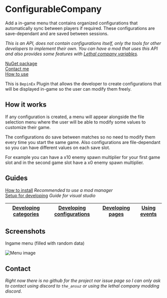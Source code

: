 # ConfigurableCompany

Add a in-game menu that contains organized configurations that automatically sync between players if required. These configurations are save-dependant and are saved between sessions.

_This is an API, does not contain configurations itself, only the tools for other developers to implement their own. You can have a mod that uses this API and also provides some features with [Lethal company variables](https://thunderstore.io/c/lethal-company/p/AMRV/LethalCompanyVariables/)._

[NuGet package](https://www.nuget.org/packages/Amrv.ConfigurableCompany)  
[Contact me](##Contact)  
[How to use](https://thunderstore.io/c/lethal-company/p/AMRV/ConfigurableCompany/wiki/1310-how-to-use/)

This is `BepinEx` Plugin that allows the developer to create configurations that will be displayed in-game so the user can modify them freely.

## How it works

If any configuration is created, a menu will appear alongside the file selection menu where the user will be able to modify some values to customize their game.

The configurations do save between matches so no need to modify them every time you start the same game. Also configurations are file-dependant so you can have different values on each save slot.

For example you can have a x10 enemy spawn multiplier for your first game slot and in the second game slot have a x0 enemy spawn multiplier.

## Guides

[How to install](https://thunderstore.io/c/lethal-company/p/AMRV/ConfigurableCompany/wiki/950-installing/) _Recommended to use a mod manager_  
[Setup for developing](https://thunderstore.io/c/lethal-company/p/AMRV/ConfigurableCompany/wiki/951-developer-setup/) _Guide for visual studio_

| [Developing categories](https://thunderstore.io/c/lethal-company/p/AMRV/ConfigurableCompany/wiki/945-creating-categories/) | [Developing configurations](https://thunderstore.io/c/lethal-company/p/AMRV/ConfigurableCompany/wiki/946-creating-configurations/) | [Developing pages](https://thunderstore.io/c/lethal-company/p/AMRV/ConfigurableCompany/wiki/1114-creating-pages/) | [Using events](https://thunderstore.io/c/lethal-company/p/AMRV/ConfigurableCompany/wiki/948-events/) |
| -------------------------------------------------------------------------------------------------------------------------- | ---------------------------------------------------------------------------------------------------------------------------------- | ----------------------------------------------------------------------------------------------------------------- | ---------------------------------------------------------------------------------------------------- |

## Screenshots

Ingame menu (filled with random data)

![Menu image](https://i.imgur.com/8HAET0i.png)

## Contact

_Right now there is no github for the project nor issue page so I can only ask to contact using discord to `the_ansuz` or using the lethal company modding discord_.
